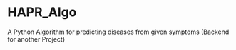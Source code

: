 # HAPR_Algo
A Python Algorithm for predicting diseases from given symptoms (Backend for another Project)
